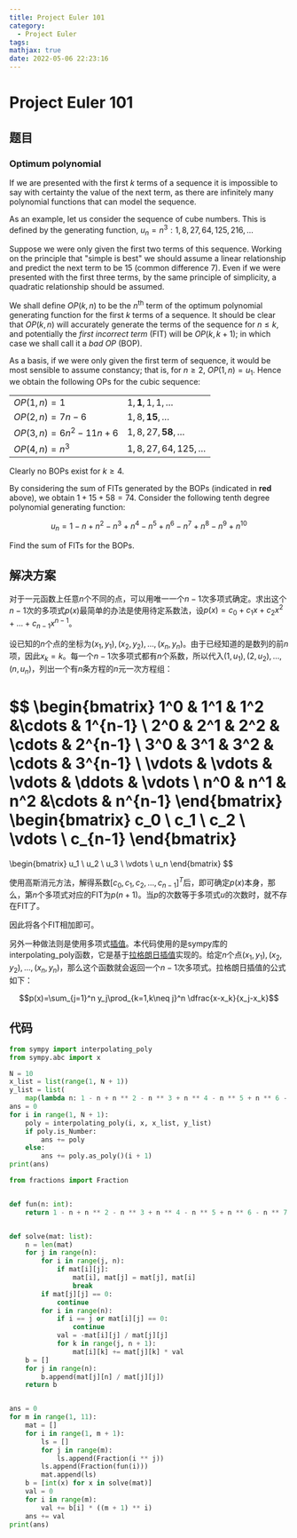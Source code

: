 ```yaml
---
title: Project Euler 101
category:
  - Project Euler
tags:
mathjax: true
date: 2022-05-06 22:23:16
---
```


<escape><!-- more --></escape>

# Project Euler 101

## 题目

### Optimum polynomial

If we are presented with the first $k$ terms of a sequence it is impossible to say with certainty the value of the next term, as there are infinitely many polynomial functions that can model the sequence.

As an example, let us consider the sequence of cube numbers. This is defined by the generating function, $u_n = n^3: 1, 8, 27, 64, 125, 216, \dots$

Suppose we were only given the first two terms of this sequence. Working on the principle that "simple is best" we should assume a linear relationship and predict the next term to be $15$ (common difference $7$). Even if we were presented with the first three terms, by the same principle of simplicity, a quadratic relationship should be assumed.

We shall define $OP(k, n)$ to be the $n^{\text{th}}$ term of the optimum polynomial generating function for the first $k$ terms of a sequence. It should be clear that $OP(k, n)$ will accurately generate the terms of the sequence for $n \leq k$, and potentially the *first incorrect term* (FIT) will be $OP(k, k+1)$; in which case we shall call it a *bad OP* (BOP).

As a basis, if we were only given the first term of sequence, it would be most sensible to assume constancy; that is, for $n \ge 2$, $OP(1, n) = u_1$.
Hence we obtain the following OPs for the cubic sequence:

|||
|-|-|
|$OP(1, n) = 1$|$1, \mathbf{1}, 1, 1, \dots$|
|$OP(2, n) = 7n−6$|$1, 8, \mathbf{15}, \dots$|
|$OP(3, n) = 6n^2−11n+6$|$1, 8, 27,\mathbf{58}, \dots$|
|$OP(4, n) = n^3$|$1, 8, 27, 64, 125, \dots$|

Clearly no BOPs exist for $k \ge 4$.

By considering the sum of FITs generated by the BOPs (indicated in **red** above), we obtain $1 + 15 + 58 = 74$.
Consider the following tenth degree polynomial generating function:

$$u_n = 1 − n + n^2 − n^3 + n^4 − n^5 + n^6 − n^7 + n^8 − n^9 + n^{10}$$

Find the sum of FITs for the BOPs.

## 解决方案

对于一元函数上任意$n$个不同的点，可以用唯一一个$n-1$次多项式确定。求出这个$n-1$次的多项式$p(x)$最简单的办法是使用待定系数法，设$p(x)=c_0+c_1x+c_2x^2+\dots+c_{n-1}x^{n-1}$。

设已知的$n$个点的坐标为$(x_1,y_1),(x_2,y_2),\dots,(x_n,y_n)$。由于已经知道的是数列的前$n$项，因此$x_k=k$。每一个$n-1$次多项式都有$n$个系数，所以代入$(1,u_1),(2,u_2),\dots,(n,u_n)$，列出一个有$n$条方程的$n$元一次方程组：

$$
\begin{bmatrix}
1^0 & 1^1 & 1^2 &\cdots  & 1^{n-1} \\
2^0 & 2^1 & 2^2 & \cdots & 2^{n-1} \\
3^0 & 3^1 & 3^2 & \cdots & 3^{n-1} \\
\vdots & \vdots & \vdots & \ddots  & \vdots \\
n^0 & n^1 & n^2 &\cdots  & n^{n-1}
\end{bmatrix}
\begin{bmatrix}
c_0 \\
c_1 \\
c_2 \\
\vdots \\
c_{n-1}
\end{bmatrix}
=
\begin{bmatrix}
u_1 \\
u_2 \\
u_3 \\
\vdots \\
u_n
\end{bmatrix}
$$

使用高斯消元方法，解得系数$[c_0,c_1,c_2,\dots,c_{n-1}]^T$后，即可确定$p(x)$本身，那么，第$n$个多项式对应的FIT为$p(n+1)$。当$p$的次数等于多项式$u$的次数时，就不存在FIT了。

因此将各个FIT相加即可。

另外一种做法则是使用多项式[插值](https://mathworld.wolfram.com/Interpolation.html)。本代码使用的是sympy库的interpolating_poly函数，它是基于[拉格朗日插值](https://mathworld.wolfram.com/LagrangeInterpolatingPolynomial.html)实现的。给定$n$个点$(x_1,y_1),(x_2,y_2),\dots,(x_n,y_n)$，那么这个函数就会返回一个$n-1$次多项式。拉格朗日插值的公式如下：

$$p(x)=\sum_{j=1}^n y_j\prod_{k=1,k\neq j}^n \dfrac{x-x_k}{x_j-x_k}$$

## 代码

```py
from sympy import interpolating_poly
from sympy.abc import x

N = 10
x_list = list(range(1, N + 1))
y_list = list(
    map(lambda n: 1 - n + n ** 2 - n ** 3 + n ** 4 - n ** 5 + n ** 6 - n ** 7 + n ** 8 - n ** 9 + n ** 10, x_list))
ans = 0
for i in range(1, N + 1):
    poly = interpolating_poly(i, x, x_list, y_list)
    if poly.is_Number:
        ans += poly
    else:
        ans += poly.as_poly()(i + 1)
print(ans)

```

```py
from fractions import Fraction


def fun(n: int):
    return 1 - n + n ** 2 - n ** 3 + n ** 4 - n ** 5 + n ** 6 - n ** 7 + n ** 8 - n ** 9 + n ** 10


def solve(mat: list):
    n = len(mat)
    for j in range(n):
        for i in range(j, n):
            if mat[i][j]:
                mat[i], mat[j] = mat[j], mat[i]
                break
        if mat[j][j] == 0:
            continue
        for i in range(n):
            if i == j or mat[i][j] == 0:
                continue
            val = -mat[i][j] / mat[j][j]
            for k in range(j, n + 1):
                mat[i][k] += mat[j][k] * val
    b = []
    for j in range(n):
        b.append(mat[j][n] / mat[j][j])
    return b


ans = 0
for m in range(1, 11):
    mat = []
    for i in range(1, m + 1):
        ls = []
        for j in range(m):
            ls.append(Fraction(i ** j))
        ls.append(Fraction(fun(i)))
        mat.append(ls)
    b = [int(x) for x in solve(mat)]
    val = 0
    for i in range(m):
        val += b[i] * ((m + 1) ** i)
    ans += val
print(ans)
```
